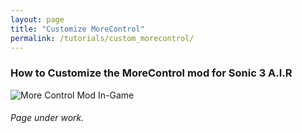```yaml
---
layout: page
title: "Customize MoreControl"
permalink: /tutorials/custom_morecontrol/
---
```


### How to Customize the MoreControl mod for Sonic 3 A.I.R

![More Control Mod In-Game](https://i.imgur.com/JBWFqib.png)

###### Page under work.
